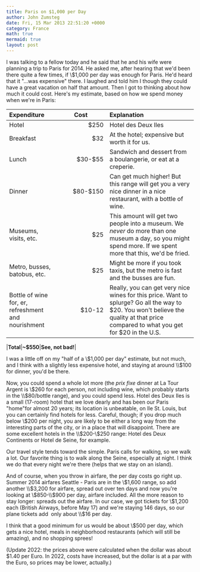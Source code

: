 ```yaml
---
title: Paris on $1,000 per Day
author: John Zumsteg
date: Fri, 15 Mar 2013 22:51:20 +0000
category: France
math: true
mermaid: true
layout: post
---
```

I was talking to a fellow today and he said that he and his wife were planning a trip to Paris for 2014. He asked me, after hearing that we'd been there quite a few times, if \\$1,000 per day was enough for Paris. He'd heard that it "...was expensive" there. I laughed and told him I though they could have a great vacation on half that amount. Then I got to thinking about how much it could cost. Here's my estimate, based on how we spend money when we're in Paris:

| Expenditure | &nbsp;&nbsp;&nbsp;&nbsp;&nbsp;&nbsp;&nbsp;&nbsp;Cost&nbsp;&nbsp;&nbsp;&nbsp;&nbsp;&nbsp;&nbsp;&nbsp;&nbsp;&nbsp;    | Explanation |
| :--------        |  --------:  |         :--- |
|Hotel |    \$250 | Hotel des Deux Iles |
|Breakfast| \$32| At the hotel; expensive but worth it for us.|
|Lunch| \$30-\$55| Sandwich and dessert from a boulangerie, or eat at a creperie.|
|Dinner|\$80-\$150| Can get much higher! But this range will get you a very nice dinner in a nice restaurant, with a bottle of wine.|
|Museums, visits, etc.| \$25|This amount will get two people into a museum. We <em>never </em>do more than one museum a day, so you might spend more. If we spent more that this, we'd be fried.|
|Metro, busses, batobus, etc.| \$25| Might be more if you took taxis, but the metro is fast and the busses are fun.|
|Bottle of wine for, er, refreshment and nourishment| \$10-12|Really, you can get very nice wines for this price. Want to splurge? Go all the way to \$20. You won't believe the quality at that price compared to what you get for \$20 in the U.S.|

|<strong>Total</strong>|<strong>\~$550</strong>|<strong>See, not bad!</strong>|


I was a little off on my "half of a \\$1,000 per day" estimate, but not much, and I think with a slightly less expensive hotel, and staying at around \\$100 for dinner, you'd be there.

Now, you could spend a whole lot more (the<em> prix fixe</em> dinner at La Tour Argent is \\$260 for each person, not including wine, which probably starts in the \\$80/bottle range), and you could spend less. Hotel des Deux Iles is a small (17-room) hotel that we love dearly and has been our Paris "home"for almost 20 years; its location is unbeatable, on Ile St. Louis, but you can certainly find hotels for less. Careful, though; if you drop much below \\$200 per night, you are likely to be either a long way from the interesting parts of the city, or in a place that will disappoint. There are some excellent hotels in the \\$200-\\$250 range: Hotel des Deux Continents or Hotel de Seine, for example.

Our travel style tends toward the simple. Paris calls for walking, so we walk a lot. Our favorite thing is to walk along the Seine, especially at night. I think we do that every night we're there (helps that we stay on an island).

And of course, when you throw in airfare, the per day costs go right up. Summer 2014 airfares Seattle - Paris are in the \\$1,600 range, so add another \\$3,200 for airfare, spread out over ten days and now you're looking at \\$850-\\$900 per day, airfare included. All the more reason to stay longer: spreads out the airfare. In our case, we got tickets for \\$1,200 each (British Airways, before May 17) and we're staying 146 days, so our plane tickets add  only about \\$16 per day.

I think that a good minimum for us would be about \\$500 per day, which gets a nice hotel, meals in neighborhood restaurants (which will still be amazing), and no shopping sprees!

(Update 2022: the prices above were calculated when the dollar was about $1.40 per Euro. In 2022, costs have increased, but the dollar is at a par with the Euro, so prices may be lower, actually.)